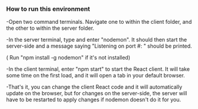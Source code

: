 ### How to run this environment

-Open two command terminals. Navigate one to within the client folder, and the other to within the server folder.

-In the server terminal, type and enter "nodemon". It should then start the server-side and a message saying "Listening on port #: " should be printed.

( Run "npm install -g nodemon" if it's not installed)

-In the client terminal, enter "npm start" to start the React client. It will take some time on the first load, and it will open a tab in your default browser.

-That's it, you can change the client React code and it will automatically update on the browser, but for changes on the server-side, the server will have to be restarted to apply changes if nodemon doesn't do it for you.